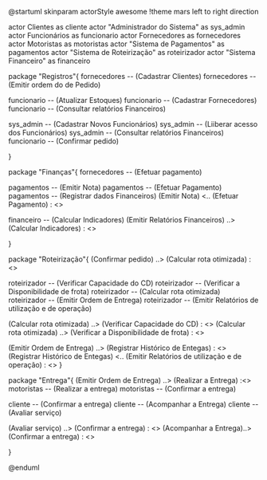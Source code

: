 @startuml
skinparam actorStyle awesome
!theme mars
left to right direction

actor Clientes as cliente
actor "Administrador do Sistema" as sys_admin
actor Funcionários as funcionario
actor Fornecedores as fornecedores
actor Motoristas as motoristas
actor "Sistema de Pagamentos" as pagamentos
actor "Sistema de Roteirização" as roteirizador
actor "Sistema Financeiro" as financeiro

package "Registros"{
fornecedores -- (Cadastrar Clientes)
fornecedores -- (Emitir ordem do de Pedido)

funcionario -- (Atualizar Estoques)
funcionario -- (Cadastrar Fornecedores)
funcionario -- (Consultar relatórios Financeiros)

sys_admin -- (Cadastrar Novos Funcionários)
sys_admin -- (Liiberar acesso dos Funcionários)
sys_admin -- (Consultar relatórios Financeiros)
funcionario -- (Confirmar pedido)


}

package "Finanças"{
fornecedores -- (Efetuar pagamento)

pagamentos -- (Emitir Nota)
pagamentos -- (Efetuar Pagamento)
pagamentos -- (Registrar dados Financeiros)
(Emitir Nota) <.. (Efetuar Pagamento) : <<include>>

financeiro -- (Calcular Indicadores)
(Emitir Relatórios Financeiros) ..> (Calcular Indicadores) : <<extends>>

}

package "Roteirização"{
(Confirmar pedido) ..> (Calcular rota otimizada) : <<include>>

roteirizador -- (Verificar Capacidade do CD)
roteirizador -- (Verificar a Disponibilidade de frota)
roteirizador -- (Calcular rota otimizada)
roteirizador -- (Emitir Ordem de Entrega)
roteirizador -- (Emitir Relatórios de utilização e de operação)

(Calcular rota otimizada) ..> (Verificar Capacidade do CD) : <<include>>
(Calcular rota otimizada) ..> (Verificar a Disponibilidade de frota) : <<include>>

(Emitir Ordem de Entrega) ..> (Registrar Histórico de Entegas) : <<include>>
(Registrar Histórico de Entegas) <.. (Emitir Relatórios de utilização e de operação) : <<extend>>
}

package "Entrega"{
(Emitir Ordem de Entrega) ..> (Realizar a Entrega) :<<include>>
motoristas -- (Realizar a entrega)
motoristas -- (Confirmar a entrega)

cliente -- (Confirmar a entrega)
cliente -- (Acompanhar a Entrega)
cliente -- (Avaliar serviço)

(Avaliar serviço) ..> (Confirmar a entrega) : <<extends>>
(Acompanhar a Entrega)..> (Confirmar a entrega) : <<extends>>

}


@enduml
